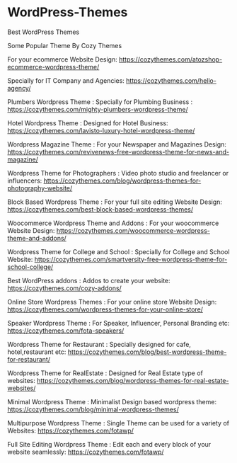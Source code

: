 # WordPress-Themes
Best WordPress Themes

Some Popular Theme By Cozy Themes

For your ecommerce Website Design: https://cozythemes.com/atozshop-ecommerce-wordpress-theme/

Specially for IT Company and Agencies: https://cozythemes.com/hello-agency/

Plumbers Wordpress Theme : Specially for Plumbing Business : https://cozythemes.com/mighty-plumbers-wordpress-theme/

Hotel Wordpress Theme : Designed for Hotel Business: https://cozythemes.com/lavisto-luxury-hotel-wordpress-theme/

Wordpress Magazine Theme :  For your Newspaper and Magazines Design: https://cozythemes.com/revivenews-free-wordpress-theme-for-news-and-magazine/

Wordpress Theme for Photographers : Video photo studio and freelancer or influencers: https://cozythemes.com/blog/wordpress-themes-for-photography-website/

Block Based Wordpress Theme :  For your full site editing Website Design: https://cozythemes.com/best-block-based-wordpress-themes/

Woocommerce Wordpress Theme and Addons :  For your woocommerce Website Design: https://cozythemes.com/woocommerce-wordpress-theme-and-addons/

Wordpress Theme for College and School : Specially for College and School Website: https://cozythemes.com/smartversity-free-wordpress-theme-for-school-college/

Best WordPress addons : Addos to create your website: https://cozythemes.com/cozy-addons/

Online Store Wordpress Themes :  For your online store Website Design: https://cozythemes.com/wordpress-themes-for-your-online-store/

Speaker Wordpress Theme : For Speaker, Influencer, Personal Branding  etc: https://cozythemes.com/fota-speakers/

Wordpress Theme for Restaurant : Specially designed for cafe, hotel,restaurant etc: https://cozythemes.com/blog/best-wordpress-theme-for-restaurant/

Wordpress Theme for RealEstate :  Designed for Real Estate type of websites: https://cozythemes.com/blog/wordpress-themes-for-real-estate-websites/ 

Minimal Wordpress Theme : Minimalist Design based wordpress theme: https://cozythemes.com/blog/minimal-wordpress-themes/

Multipurpose Wordpress Theme : Single Theme can be used for a variety of Websites: https://cozythemes.com/fotawp/

Full Site Editing Wordpress Theme : Edit each and every block of your website seamlessly: https://cozythemes.com/fotawp/
